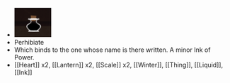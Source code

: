 - ![image.png](../assets/image_1701100101603_0.png)
- Perhibiate
- Which binds to the one whose name is there written. A minor Ink of Power.
- [[Heart]] x2, [[Lantern]] x2, [[Scale]] x2, [[Winter]], [[Thing]], [[Liquid]], [[Ink]]
